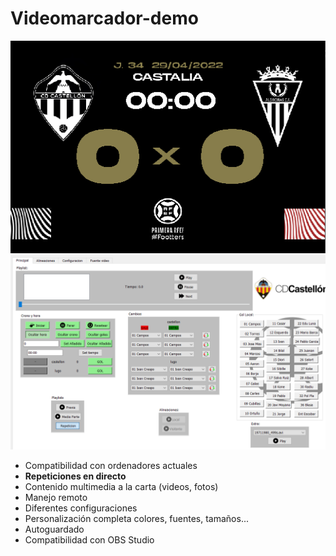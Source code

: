 # Videomarcador-demo

![alt text](https://github.com/iamximo/Videomarcador-demo/blob/main/1.png?raw=true)
![alt text](https://github.com/iamximo/Videomarcador-demo/blob/main/2.png?raw=true)

- Compatibilidad con ordenadores actuales
- **Repeticiones en directo**
- Contenido multimedia a la carta (videos, fotos)
- Manejo remoto
- Diferentes configuraciones
- Personalización completa colores, fuentes, tamaños...
- Autoguardado
- Compatibilidad con OBS Studio
